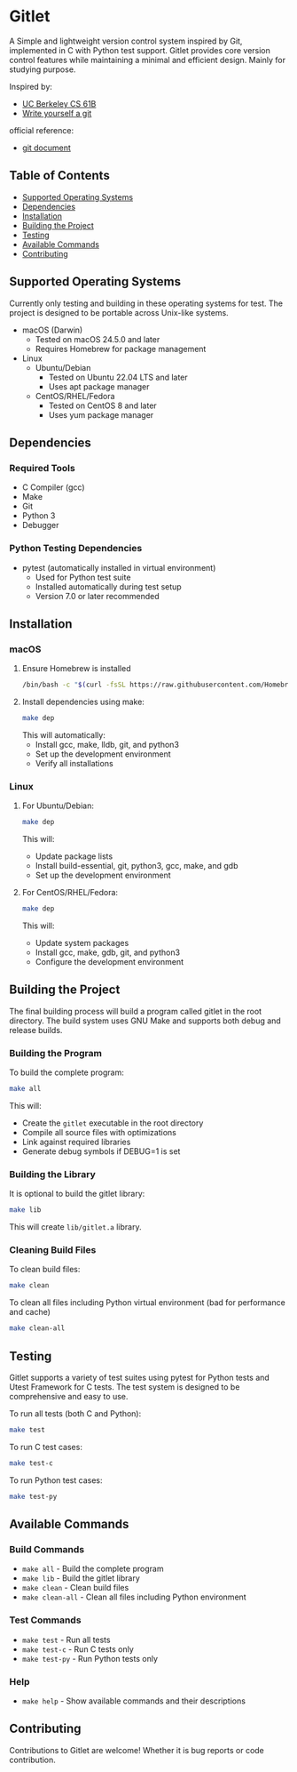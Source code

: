 # Gitlet

A Simple and lightweight version control system inspired by Git, implemented in C with Python test support. Gitlet provides core version control features while maintaining a minimal and efficient design. Mainly for studying purpose.

Inspired by: 
- [UC Berkeley CS 61B](https://sp21.datastructur.es/materials/proj/proj2/proj2)
- [Write yourself a git](https://wyag.thb.lt/)

official reference: 
- [git document](https://git-scm.com/docs)

## Table of Contents
- [Supported Operating Systems](#supported-operating-systems)
- [Dependencies](#dependencies)
- [Installation](#installation)
- [Building the Project](#building-the-project)
- [Testing](#testing)
- [Available Commands](#available-commands)
- [Contributing](#contributing)

## Supported Operating Systems
Currently only testing and building in these operating systems for test. The project is designed to be portable across Unix-like systems.

- macOS (Darwin)
  - Tested on macOS 24.5.0 and later
  - Requires Homebrew for package management
- Linux
  - Ubuntu/Debian
    - Tested on Ubuntu 22.04 LTS and later
    - Uses apt package manager
  - CentOS/RHEL/Fedora
    - Tested on CentOS 8 and later
    - Uses yum package manager

## Dependencies

### Required Tools
- C Compiler (gcc)
- Make
- Git
- Python 3
- Debugger

### Python Testing Dependencies
- pytest (automatically installed in virtual environment)
  - Used for Python test suite
  - Installed automatically during test setup
  - Version 7.0 or later recommended

## Installation

### macOS
1. Ensure Homebrew is installed
   ```bash
   /bin/bash -c "$(curl -fsSL https://raw.githubusercontent.com/Homebrew/install/HEAD/install.sh)"
   ```
2. Install dependencies using make:
   ```bash
   make dep
   ```
   This will automatically:
   - Install gcc, make, lldb, git, and python3
   - Set up the development environment
   - Verify all installations

### Linux
1. For Ubuntu/Debian:
   ```bash
   make dep
   ```
   This will:
   - Update package lists
   - Install build-essential, git, python3, gcc, make, and gdb
   - Set up the development environment

2. For CentOS/RHEL/Fedora:
   ```bash
   make dep
   ```
   This will:
   - Update system packages
   - Install gcc, make, gdb, git, and python3
   - Configure the development environment

## Building the Project
The final building process will build a program called gitlet in the root directory. The build system uses GNU Make and supports both debug and release builds.

### Building the Program
To build the complete program:
```bash
make all
```
This will:
- Create the `gitlet` executable in the root directory
- Compile all source files with optimizations
- Link against required libraries
- Generate debug symbols if DEBUG=1 is set

### Building the Library
It is optional to build the gitlet library:
```bash
make lib
```
This will create `lib/gitlet.a` library.

### Cleaning Build Files
To clean build files:
```bash
make clean
```

To clean all files including Python virtual environment (bad for performance and cache)
```bash
make clean-all
```

## Testing

Gitlet supports a variety of test suites using pytest for Python tests and Utest Framework for C tests. The test system is designed to be comprehensive and easy to use.

To run all tests (both C and Python):
```bash
make test
```

To run C test cases:

```bash
make test-c
```

To run Python test cases:

```bash
make test-py
```

## Available Commands

### Build Commands
- `make all` - Build the complete program
- `make lib` - Build the gitlet library
- `make clean` - Clean build files
- `make clean-all` - Clean all files including Python environment

### Test Commands
- `make test` - Run all tests
- `make test-c` - Run C tests only
- `make test-py` - Run Python tests only

### Help
- `make help` - Show available commands and their descriptions

## Contributing

Contributions to Gitlet are welcome! Whether it is bug reports or code contribution.

